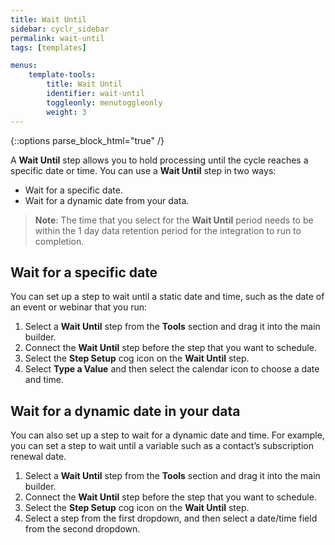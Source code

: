 ```yaml
---
title: Wait Until
sidebar: cyclr_sidebar
permalink: wait-until
tags: [templates]

menus:
    template-tools:
        title: Wait Until
        identifier: wait-until
        toggleonly: menutoggleonly
        weight: 3
---
```

{::options parse_block_html="true" /}
<section class="card">

A **Wait Until** step allows you to hold processing until the cycle reaches a specific date or time. You can use a **Wait Until** step in two ways:

* Wait for a specific date.
* Wait for a dynamic date from your data.

> **Note**: The time that you select for the **Wait Until** period needs to be within the 1 day data retention period for the integration to run to completion.

</section>
<section class="card">

## Wait for a specific date

You can set up a step to wait until a static date and time, such as the date of an event or webinar that you run:

1. Select a **Wait Until** step from the **Tools** section and drag it into the main builder.
2. Connect the **Wait Until** step before the step that you want to schedule.
3. Select the **Step Setup** cog icon on the **Wait Until** step.
4. Select **Type a Value** and then select the calendar icon to choose a date and time.

</section>
<section class="card">

## Wait for a dynamic date in your data

You can also set up a step to wait for a dynamic date and time. For example, you can set a step to wait until a variable such as a contact’s subscription renewal date.

1. Select a **Wait Until** step from the **Tools** section and drag it into the main builder.
2. Connect the **Wait Until** step before the step that you want to schedule.
3. Select the **Step Setup** cog icon on the **Wait Until** step.
4. Select a step from the first dropdown, and then select a date/time field from the second dropdown.

</section>
